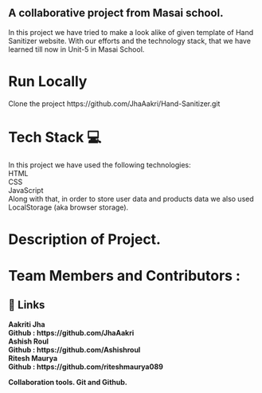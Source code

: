 <h2>A collaborative project from Masai school.</h2>

In this project we have tried to make a look alike of given template of Hand Sanitizer website. With our efforts and the technology stack, that we have learned till now in Unit-5 in Masai School.

<h1>Run Locally</h1>
Clone the project
https://github.com/JhaAakri/Hand-Sanitizer.git

<h1>Tech Stack 💻</h1>
In this project we have used the following technologies:
<br>
HTML<br>
CSS<br>
JavaScript<br>
Along with that, in order to store user data and products data we also used LocalStorage (aka browser storage).

<h1>Description of Project.</h1>


<h1>Team Members and Contributors :</h1>
<h2>🔗 Links</h2>
<b>Aakriti Jha<br>
Github : https://github.com/JhaAakri<br>
<b>Ashish Roul<br>
Github : https://github.com/Ashishroul<br>
<b>Ritesh Maurya<br>
Github : https://github.com/riteshmaurya089<br>

<b>Collaboration tools.
Git and Github.